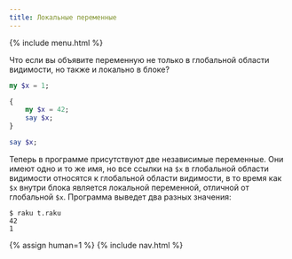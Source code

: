 ```yaml
---
title: Локальные переменные
---
```


{% include menu.html %}

Что если вы объявите переменную не только в глобальной области видимости, но
также и локально в блоке?

```raku
my $x = 1;

{
    my $x = 42;
    say $x;
}

say $x;
```

Теперь в программе присутствуют две независимые переменные. Они имеют одно и то
же имя, но все ссылки на `$x` в глобальной области видимости относятся к
глобальной области видимости, в то время как `$x` внутри блока является
локальной переменной, отличной от глобальной `$x`. Программа выведет два разных
значения:

```console
$ raku t.raku
42
1
```

{% assign human=1 %}
{% include nav.html %}
